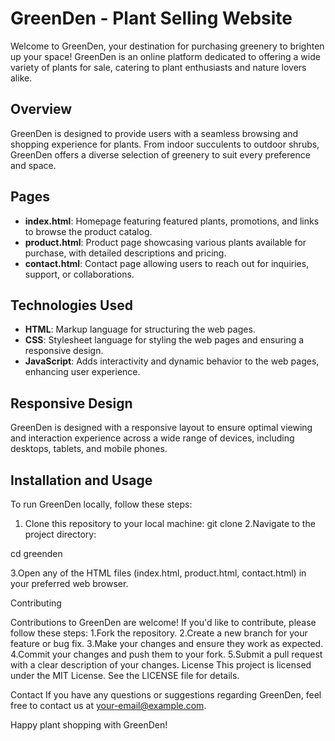 # GreenDen - Plant Selling Website

Welcome to GreenDen, your destination for purchasing greenery to brighten up your space! GreenDen is an online platform dedicated to offering a wide variety of plants for sale, catering to plant enthusiasts and nature lovers alike.

## Overview

GreenDen is designed to provide users with a seamless browsing and shopping experience for plants. From indoor succulents to outdoor shrubs, GreenDen offers a diverse selection of greenery to suit every preference and space.

## Pages

- **index.html**: Homepage featuring featured plants, promotions, and links to browse the product catalog.
- **product.html**: Product page showcasing various plants available for purchase, with detailed descriptions and pricing.
- **contact.html**: Contact page allowing users to reach out for inquiries, support, or collaborations.

## Technologies Used

- **HTML**: Markup language for structuring the web pages.
- **CSS**: Stylesheet language for styling the web pages and ensuring a responsive design.
- **JavaScript**: Adds interactivity and dynamic behavior to the web pages, enhancing user experience.


## Responsive Design

GreenDen is designed with a responsive layout to ensure optimal viewing and interaction experience across a wide range of devices, including desktops, tablets, and mobile phones.

## Installation and Usage

To run GreenDen locally, follow these steps:

1. Clone this repository to your local machine:
   git clone <repository-url>
2.Navigate to the project directory:

cd greenden

3.Open any of the HTML files (index.html, product.html, contact.html) in your preferred web browser.

Contributing

Contributions to GreenDen are welcome! If you'd like to contribute, please follow these steps:
1.Fork the repository.
2.Create a new branch for your feature or bug fix.
3.Make your changes and ensure they work as expected.
4.Commit your changes and push them to your fork.
5.Submit a pull request with a clear description of your changes.
License
This project is licensed under the MIT License. See the LICENSE file for details.

Contact
If you have any questions or suggestions regarding GreenDen, feel free to contact us at your-email@example.com.

Happy plant shopping with GreenDen!
